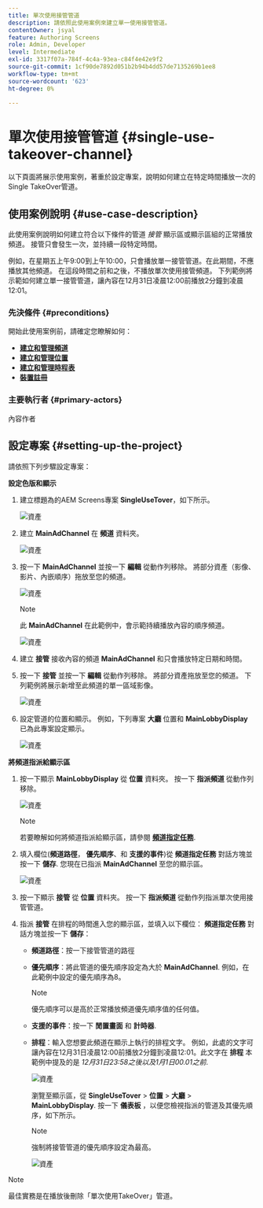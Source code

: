 ```yaml
---
title: 單次使用接管管道
description: 請依照此使用案例來建立單一使用接管管道。
contentOwner: jsyal
feature: Authoring Screens
role: Admin, Developer
level: Intermediate
exl-id: 3317f07a-784f-4c4a-93ea-c84f4e42e9f2
source-git-commit: 1cf90de7892d051b2b94b4dd57de7135269b1ee8
workflow-type: tm+mt
source-wordcount: '623'
ht-degree: 0%

---
```


# 單次使用接管管道 {#single-use-takeover-channel}

以下頁面將展示使用案例，著重於設定專案，說明如何建立在特定時間播放一次的Single TakeOver管道。

## 使用案例說明 {#use-case-description}

此使用案例說明如何建立符合以下條件的管道 *接管* 顯示區或顯示區組的正常播放頻道。 接管只會發生一次，並持續一段特定時間。

例如，在星期五上午9:00到上午10:00，只會播放單一接管管道。在此期間，不應播放其他頻道。 在這段時間之前和之後，不播放單次使用接管頻道。 下列範例將示範如何建立單一接管管道，讓內容在12月31日凌晨12:00前播放2分鐘到凌晨12:01。

### 先決條件 {#preconditions}

開始此使用案例前，請確定您瞭解如何：

* **[建立和管理頻道](managing-channels.md)**
* **[建立和管理位置](managing-locations.md)**
* **[建立和管理時程表](managing-schedules.md)**
* **[裝置註冊](device-registration.md)**

### 主要執行者 {#primary-actors}

內容作者

## 設定專案 {#setting-up-the-project}

請依照下列步驟設定專案：

**設定色版和顯示**

1. 建立標題為的AEM Screens專案 **SingleUseTover**，如下所示。

   ![資產](assets/single-takeover1.png)

1. 建立 **MainAdChannel** 在 **頻道** 資料夾。

   ![資產](assets/single-takeover2.png)

1. 按一下 **MainAdChannel** 並按一下 **編輯** 從動作列移除。 將部分資產（影像、影片、內嵌順序）拖放至您的頻道。

   ![資產](assets/single-takeover2.png)


   >[!NOTE]
   >此 **MainAdChannel** 在此範例中，會示範持續播放內容的順序頻道。

   ![資產](assets/single-takeover3.png)

1. 建立 **接管** 接收內容的頻道 **MainAdChannel** 和只會播放特定日期和時間。

1. 按一下 **接管** 並按一下 **編輯** 從動作列移除。 將部分資產拖放至您的頻道。 下列範例將展示新增至此頻道的單一區域影像。

   ![資產](assets/single-takeover4.png)

1. 設定管道的位置和顯示。 例如，下列專案 **大廳** 位置和 **MainLobbyDisplay** 已為此專案設定顯示。

   ![資產](assets/single-takeover5.png)

**將頻道指派給顯示區**

1. 按一下顯示 **MainLobbyDisplay** 從 **位置** 資料夾。 按一下 **指派頻道** 從動作列移除。

   ![資產](assets/single-takeover6.png)

   >[!NOTE]
   >若要瞭解如何將頻道指派給顯示區，請參閱 **[頻道指定任務](channel-assignment.md)**.

1. 填入欄位(**頻道路徑**， **優先順序**、和 **支援的事件**)從 **頻道指定任務** 對話方塊並按一下 **儲存**. 您現在已指派 **MainAdChannel** 至您的顯示區。

   ![資產](assets/single-takeover7.png)

1. 按一下顯示 **接管** 從 **位置** 資料夾。 按一下 **指派頻道** 從動作列指派單次使用接管管道。

1. 指派 **接管** 在排程的時間進入您的顯示區，並填入以下欄位： **頻道指定任務** 對話方塊並按一下 **儲存**：

   * **頻道路徑**：按一下接管管道的路徑
   * **優先順序**：將此管道的優先順序設定為大於 **MainAdChannel**. 例如，在此範例中設定的優先順序為8。

     >[!NOTE]
     >優先順序可以是高於正常播放頻道優先順序值的任何值。
   * **支援的事件**：按一下 **閒置畫面** 和 **計時器**.
   * **排程**：輸入您想要此頻道在顯示上執行的排程文字。 例如，此處的文字可讓內容在12月31日凌晨12:00前播放2分鐘到凌晨12:01。此文字在 **排程** 本範例中提及的是 *12月31日23:58之後以及1月1日00.01之前*.

     ![資產](assets/single-takeover8.png)

     瀏覽至顯示區，從 **SingleUseTover** > **位置** > **大廳** > **MainLobbyDisplay**. 按一下 **儀表板** ，以便您檢視指派的管道及其優先順序，如下所示。

     >[!NOTE]
     >強制將接管管道的優先順序設定為最高。

     ![資產](assets/single-takeover9.png)

>[!NOTE]
>
>最佳實務是在播放後刪除「單次使用TakeOver」管道。
